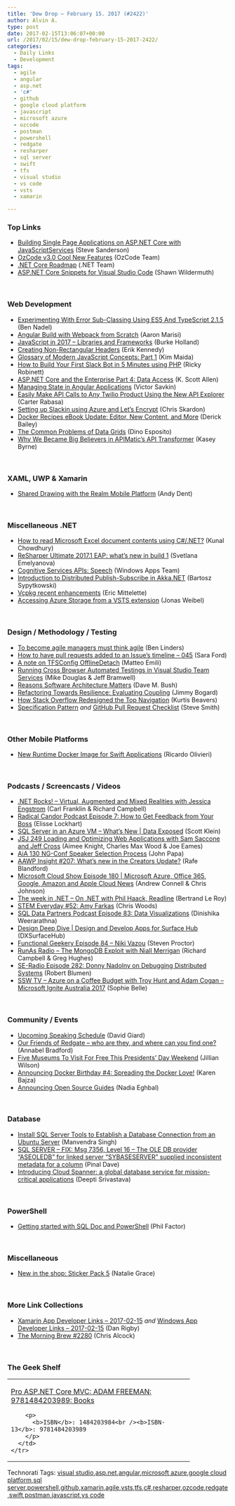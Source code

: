 ```yaml
---
title: 'Dew Drop – February 15. 2017 (#2422)'
author: Alvin A.
type: post
date: 2017-02-15T13:06:07+00:00
url: /2017/02/15/dew-drop-february-15-2017-2422/
categories:
  - Daily Links
  - Development
tags:
  - agile
  - angular
  - asp.net
  - 'c#'
  - github
  - google cloud platform
  - javascript
  - microsoft azure
  - ozcode
  - postman
  - powershell
  - redgate
  - resharper
  - sql server
  - swift
  - tfs
  - visual studio
  - vs code
  - vsts
  - xamarin

---
```

### <a name="top"></a>Top Links

  * <a href="https://blogs.msdn.microsoft.com/webdev/2017/02/14/building-single-page-applications-on-asp-net-core-with-javascriptservices/" target="_blank">Building Single Page Applications on ASP.NET Core with JavaScriptServices</a> (Steve Sanderson)
  * <a href="https://blog.oz-code.com/ozcode-v3-0-cool-new-features/" target="_blank">OzCode v3.0 Cool New Features</a> (OzCode Team)
  * <a href="https://github.com/dotnet/core/blob/master/roadmap.md" target="_blank">.NET Core Roadmap</a> (.NET Team)
  * <a href="https://wildermuth.com/2017/02/14/ASP-NET-Core-Snippets-for-Visual-Studio-Code" target="_blank">ASP.NET Core Snippets for Visual Studio Code</a> (Shawn Wildermuth)

&nbsp;

### <a name="web"></a>Web Development

  * <a href="https://www.bennadel.com/blog/3226-experimenting-with-error-sub-classing-using-es5-and-typescript-2-1-5.htm" target="_blank">Experimenting With Error Sub-Classing Using ES5 And TypeScript 2.1.5</a> (Ben Nadel)
  * <a href="http://angularfirst.com/angular-build-with-webpack-from-scratch/" target="_blank">Angular Build with Webpack from Scratch</a> (Aaron Marisi)
  * <a href="http://developer.telerik.com/topics/web-development/javascript-2017-libraries-frameworks/" target="_blank">JavaScript in 2017 – Libraries and Frameworks</a> (Burke Holland)
  * <a href="https://css-tricks.com/creating-non-rectangular-headers/" target="_blank">Creating Non-Rectangular Headers</a> (Erik Kennedy)
  * <a href="https://auth0.com/blog/glossary-of-modern-javascript-concepts/" target="_blank">Glossary of Modern JavaScript Concepts: Part 1</a> (Kim Maida)
  * <a href="https://twilioinc.wpengine.com/2017/02/how-to-build-a-slack-bot-using-php.html" target="_blank">How to Build Your First Slack Bot in 5 Minutes using PHP</a> (Ricky Robinett)
  * <a href="http://odetocode.com/blogs/scott/archive/2017/02/14/asp-net-core-and-the-enterprise-part-4-data-access.aspx" target="_blank">ASP.NET Core and the Enterprise Part 4: Data Access</a> (K. Scott Allen)
  * <a href="https://blog.nrwl.io/managing-state-in-angular-applications-22b75ef5625f?source=rss-76fc1db4149b------2" target="_blank">Managing State in Angular Applications</a> (Victor Savkin)
  * <a href="https://twilioinc.wpengine.com/2017/02/easily-make-api-calls-to-any-twilio-product-using-the-new-api-explorer.html" target="_blank">Easily Make API Calls to Any Twilio Product Using the New API Explorer</a> (Carter Rabasa)
  * <a href="http://feedproxy.google.com/~r/geekswithblogs/~3/aagDOLxWHyM/setting-up-slackin-using-azure-and-letrsquos-encrypt.aspx" target="_blank">Setting up Slackin using Azure and Let’s Encrypt</a> (Chris Skardon)
  * <a href="https://derickbailey.com/2017/02/14/docker-recipes-ebook-update-editor-new-content-and-more/" target="_blank">Docker Recipes eBook Update: Editor, New Content, and More</a> (Derick Bailey)
  * <a href="https://www.simple-talk.com/dotnet/asp-net/common-problems-data-grids/" target="_blank">The Common Problems of Data Grids</a> (Dino Esposito)
  * <a href="http://blog.getpostman.com/2017/02/15/new-postman-pro-integration-apimatics-api-transformer/" target="_blank">Why We Became Big Believers in APIMatic’s API Transformer</a> (Kasey Byrne)

&nbsp;

### <a name="silverlight"></a>XAML, UWP & Xamarin

  * <a href="https://blog.xamarin.com/shared-drawing-with-the-realm-mobile-platform/" target="_blank">Shared Drawing with the Realm Mobile Platform</a> (Andy Dent)

&nbsp;

### <a name="dotnet"></a>Miscellaneous .NET

  * <a href="http://feedproxy.google.com/~r/kunal2383/~3/fWlvGkzi4DQ/how-to-read-microsoft-excel-document.html" target="_blank">How to read Microsoft Excel document contents using C#/.NET?</a> (Kunal Chowdhury)
  * <a href="https://blog.jetbrains.com/dotnet/2017/02/14/resharper-ultimate-2017-1-eap-whats-new-build-1/" target="_blank">ReSharper Ultimate 2017.1 EAP: what’s new in build 1</a> (Svetlana Emelyanova)
  * <a href="http://blogs.windows.com/buildingapps/2017/02/14/cognitive-services-apis-speech/?WT.mc_id=DX_MVP4025064" target="_blank">Cognitive Services APIs: Speech</a> (Windows Apps Team)
  * <a href="https://petabridge.com/blog/distributed-pub-sub-intro-akkadotnet/" target="_blank">Introduction to Distributed Publish-Subscribe in Akka.NET</a> (Bartosz Sypytkowski)
  * <a href="https://blogs.msdn.microsoft.com/vcblog/2017/02/14/vcpkg-recent-enhancements/" target="_blank">Vcpkg recent enhancements</a> (Eric Mittelette)
  * <a href="https://blogs.msdn.microsoft.com/visualstudioalmrangers/2017/02/14/accessing-azure-storage-from-a-vsts-extension/" target="_blank">Accessing Azure Storage from a VSTS extension</a> (Jonas Weibel)

&nbsp;

### <a name="design"></a>Design / Methodology / Testing

  * <a href="https://www.benlinders.com/2017/managers-think-agile/" target="_blank">To become agile managers must think agile</a> (Ben Linders)
  * <a href="https://saraford.net/2017/02/14/how-to-have-pull-requests-added-to-an-issues-timeline-045/" target="_blank">How to have pull requests added to an Issue’s timeline – 045</a> (Sara Ford)
  * <a href="http://feedproxy.google.com/~r/MattsAlmSpace/~3/zmZYuQzywEg/a-note-on-tfsconfig-offlinedetach.html" target="_blank">A note on TFSConfig OfflineDetach</a> (Matteo Emili)
  * <a href="https://blogs.msdn.microsoft.com/mvpawardprogram/2017/02/14/cross-browser-automate-test/" target="_blank">Running Cross Browser Automated Testings in Visual Studio Team Services</a> (Mike Douglas & Jeff Bramwell)
  * <a href="http://blog.dmbcllc.com/reasons-software-architecture-matters/" target="_blank">Reasons Software Architecture Matters</a> (Dave M. Bush)
  * <a href="http://feedproxy.google.com/~r/GrabBagOfT/~3/yil0QkZqSBc/" target="_blank">Refactoring Towards Resilience: Evaluating Coupling</a> (Jimmy Bogard)
  * <a href="http://stackoverflow.blog/2017/02/Why-Stack-Overflow-Redesigned-the-Top-Navigation/" target="_blank">How Stack Overflow Redesigned the Top Navigation</a> (Kurtis Beavers)
  * <a href="http://deviq.com/specification-pattern/" target="_blank">Specification Pattern</a> _and_ <a href="http://ardalis.com/github-pull-request-checklist" target="_blank">GitHub Pull Request Checklist</a> (Steve Smith)

&nbsp;

### <a name="mobile"></a>Other Mobile Platforms

  * <a href="https://developer.ibm.com/swift/2017/02/14/new-runtime-docker-image-for-swift-applications/" target="_blank">New Runtime Docker Image for Swift Applications</a> (Ricardo Olivieri)

&nbsp;

### <a name="podcasts"></a>Podcasts / Screencasts / Videos

  * <a href="http://www.dotnetrocks.com/default.aspx?ShowNum=1414" target="_blank">.NET Rocks! &#8211; Virtual, Augmented and Mixed Realities with Jessica Engstrom</a> (Carl Franklin & Richard Campbell)
  * <a href="https://www.radicalcandor.com/blog/podcast-episode-7/" target="_blank">Radical Candor Podcast Episode 7: How to Get Feedback from Your Boss</a> (Elisse Lockhart)
  * <a href="https://channel9.msdn.com/Shows/Data-Exposed/SQL-Server-in-an-Azure-VM-Part-2?WT.mc_id=DX_MVP4025064" target="_blank">SQL Server in an Azure VM &#8211; What&#8217;s New | Data Exposed</a> (Scott Klein)
  * <a href="https://devchat.tv/js-jabber/jsj-249-loading-and-optimizing-web-applications-with-sam-saccone-and-jeff-cross" target="_blank">JSJ 249 Loading and Optimizing Web Applications with Sam Saccone and Jeff Cross</a> (Aimee Knight, Charles Max Wood & Joe Eames)
  * <a href="https://devchat.tv/adv-in-angular/aia-130-ng-conf-speaker-selection-process" target="_blank">AiA 130 NG-Conf Speaker Selection Process</a> (John Papa)
  * <a href="http://allaboutwindowsphone.com/media/item/22008_AAWP_Insight_207_Whats_new_in_.php" target="_blank">AAWP Insight #207: What&#8217;s new in the Creators Update?</a> (Rafe Blandford)
  * <a href="http://feeds.microsoftcloudshow.com/~r/microsoftcloudshowepisodes/~3/bo3JZmAXiAk/180-microsoft-azure-office-365-google-amazon-and-apple-cloud-news" target="_blank">Microsoft Cloud Show Episode 180 | Microsoft Azure, Office 365, Google, Amazon and Apple Cloud News</a> (Andrew Connell & Chris Johnson)
  * <a href="https://blogs.msdn.microsoft.com/dotnet/2017/02/14/the-week-in-net-on-net-with-phil-haack-readline/" target="_blank">The week in .NET – On .NET with Phil Haack, Readline</a> (Bertrand Le Roy)
  * <a href="http://remarkablechatter.com/stem-everyday-52-amy-farkas/" target="_blank">STEM Everyday #52: Amy Farkas</a> (Chris Woods)
  * <a href="http://sqldatapartners.com/2017/02/15/episode-83-data-visualizations/" target="_blank">SQL Data Partners Podcast Episode 83: Data Visualizations</a> (Dinishika Weerarathna)
  * <a href="https://channel9.msdn.com/blogs/Design-and-Develop-Apps-for-Surface-Hub/Design-Deep-Dive?WT.mc_id=DX_MVP4025064" target="_blank">Design Deep Dive | Design and Develop Apps for Surface Hub</a> (DXSurfaceHub)
  * <a href="https://www.functionalgeekery.com/episode-84-niki-vazou/" target="_blank">Functional Geekery Episode 84 – Niki Vazou</a> (Steven Proctor)
  * <a href="http://feedproxy.google.com/~r/RunaAsRadioWma/~3/ivuN1VpZQXE/default.aspx" target="_blank">RunAs Radio &#8211; The MongoDB Exploit with Niall Merrigan</a> (Richard Campbell & Greg Hughes)
  * <a href="http://feedproxy.google.com/~r/se-radio/~3/d4CA_U1rYKA/" target="_blank">SE-Radio Episode 282: Donny Nadolny on Debugging Distributed Systems</a> (Robert Blumen)
  * <a href="https://tv.ssw.com/6921/azure-on-a-coffee-budget-with-troy-hunt" target="_blank">SSW TV &#8211; Azure on a Coffee Budget with Troy Hunt and Adam Cogan – Microsoft Ignite Australia 2017</a> (Sophie Belle)

&nbsp;

### <a name="events"></a>Community / Events

  * <a href="http://DavidGiard.com/2017/02/14/UpcomingSpeakingSchedule.aspx" target="_blank">Upcoming Speaking Schedule</a> (David Giard)
  * <a href="http://www.red-gate.com/blog/friends-redgate-can-find-one" target="_blank">Our Friends of Redgate – who are they, and where can you find one?</a> (Annabel Bradford)
  * <a href="http://www.uwishunu.com/2017/02/five-museums-visit-free-presidents-day-weekend/" target="_blank">Five Museums To Visit For Free This Presidents’ Day Weekend</a> (Jillian Wilson)
  * <a href="https://blog.docker.com/2017/02/announcing-docker-birthday-4-spreading-docker-love/" target="_blank">Announcing Docker Birthday #4: Spreading the Docker Love!</a> (Karen Bajza)
  * <a href="https://github.com/blog/2318-announcing-open-source-guides" target="_blank">Announcing Open Source Guides</a> (Nadia Eghbal)

&nbsp;

### <a name="sql"></a>Database

  * <a href="http://feedproxy.google.com/~r/MSSQLTips-LatestSqlServerTips/~3/7-gvJLWbZ88/tip.asp" target="_blank">Install SQL Server Tools to Establish a Database Connection from an Ubuntu Server</a> (Manvendra Singh)
  * <a href="https://blog.sqlauthority.com/2017/02/15/sql-server-fix-msg-7356-level-16-ole-db-provider-aseoledb-linked-server-sybaseserver-supplied-inconsistent-metadata-column/" target="_blank">SQL SERVER – FIX: Msg 7356, Level 16 – The OLE DB provider “ASEOLEDB” for linked server “SYBASESERVER” supplied inconsistent metadata for a column</a> (Pinal Dave)
  * <a href="http://feedproxy.google.com/~r/ClPlBl/~3/7mkeTNKKTyA/introducing-Cloud-Spanner-a-global-database-service-for-mission-critical-applications.html" target="_blank">Introducing Cloud Spanner: a global database service for mission-critical applications</a> (Deepti Srivastava)

&nbsp;

### <a name="ps"></a>PowerShell

  * <a href="http://www.red-gate.com/blog/getting-started-with-sql-doc-and-powershell" target="_blank">Getting started with SQL Doc and PowerShell</a> (Phil Factor)

&nbsp;

### <a name="misc"></a>Miscellaneous

  * <a href="https://github.com/blog/2320-new-in-the-shop-sticker-pack-5" target="_blank">New in the shop: Sticker Pack 5</a> (Natalie Grace)

&nbsp;

### <a name="links"></a>More Link Collections

  * <a href="http://allaboutxamarin.com/2017/02/xamarin-app-developer-links-2017-02-15/" target="_blank">Xamarin App Developer Links &#8211; 2017-02-15</a> _and_ <a href="http://windowsappdev.com/2017/02/windows-app-developer-links-2017-02-15/" target="_blank">Windows App Developer Links &#8211; 2017-02-15</a> (Dan Rigby)
  * <a href="http://feedproxy.google.com/~r/ReflectivePerspective/~3/6c5IqTVpowQ/" target="_blank">The Morning Brew #2280</a> (Chris Alcock)

&nbsp;

### <a name="shelf"></a>The Geek Shelf

<div id="scid:7dc1bd33-94bd-46fd-a20b-0131235bcd47:66c1c1c3-19c6-4d5e-9276-183cd4fa6320" class="wlWriterEditableSmartContent" style="float: none; padding-bottom: 0px; padding-top: 0px; padding-left: 0px; margin: 0px; display: inline; padding-right: 0px">
  <table cellspacing="0" cellpadding="2" width="400" border="0" unselectable="on">
    <tr>
      <td valign="top" width="400">
        <p>
          <a title="Pro ASP.NET Core MVC: ADAM FREEMAN: 9781484203989: Books" href="http://www.amazon.com/exec/obidos/ASIN/1484203984/amavin-20">Pro ASP.NET Core MVC: ADAM FREEMAN: 9781484203989: Books</a>
        </p>
        
        <p>
          <b>ISBN</b>: 1484203984<br /><b>ISBN-13</b>: 9781484203989
        </p>
      </td>
    </tr>
  </table>
</div>

<div id="scid:77ECF5F8-D252-44F5-B4EB-D463C5396A79:e26804fc-d9cd-435c-809b-966098892bbe" class="wlWriterEditableSmartContent" style="float: none; padding-bottom: 0px; padding-top: 0px; padding-left: 0px; margin: 0px; display: inline; padding-right: 0px">
  Technorati Tags: <a href="http://technorati.com/tags/visual+studio" rel="tag">visual studio</a>,<a href="http://technorati.com/tags/asp.net" rel="tag">asp.net</a>,<a href="http://technorati.com/tags/angular" rel="tag">angular</a>,<a href="http://technorati.com/tags/microsoft+azure" rel="tag">microsoft azure</a>,<a href="http://technorati.com/tags/google+cloud+platform" rel="tag">google cloud platform</a>,<a href="http://technorati.com/tags/sql+server" rel="tag">sql server</a>,<a href="http://technorati.com/tags/powershell" rel="tag">powershell</a>,<a href="http://technorati.com/tags/github" rel="tag">github</a>,<a href="http://technorati.com/tags/xamarin" rel="tag">xamarin</a>,<a href="http://technorati.com/tags/agile" rel="tag">agile</a>,<a href="http://technorati.com/tags/vsts" rel="tag">vsts</a>,<a href="http://technorati.com/tags/tfs" rel="tag">tfs</a>,<a href="http://technorati.com/tags/c%23" rel="tag">c#</a>,<a href="http://technorati.com/tags/resharper" rel="tag">resharper</a>,<a href="http://technorati.com/tags/ozcode" rel="tag">ozcode</a>,<a href="http://technorati.com/tags/redgate" rel="tag">redgate</a>,<a href="http://technorati.com/tags/swift" rel="tag">swift</a>,<a href="http://technorati.com/tags/postman" rel="tag">postman</a>,<a href="http://technorati.com/tags/javascript" rel="tag">javascript</a>,<a href="http://technorati.com/tags/vs+code" rel="tag">vs code</a>
</div>